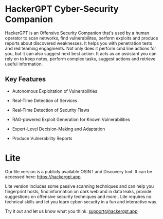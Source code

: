 # HackerGPT Cyber-Security Companion

HackerGPT is an Offensive Security Companion that's used by a human operator to scan networks, find vulnerabilites, perform exploits and produce reports about discovered weaknesses. It helps you with penetration tests and red teaming engagments. Not only does it perform cmd line actions for you, but it can also suggest next best action. It acts as an assistant you can rely on to keep notes, perform complex tasks, suggest actions and retrieve useful information.


## Key Features

- Autonomous Exploitation of Vulnerabilities

- Real-Time Detection of Services

- Real-Time Detection of Security Flaws

- RAG-powered Exploit Generation for Known Vulnerabilities

- Expert-Level Decision-Making and Adaptation

- Produce Vulnerability Reports

# Lite

Our lite version is a publicly available OSINT and Discovery tool. It can be accessed here: https://hackergpt.app

Lite version includes some passive scanning techniques and can help you fingerprint hosts, find information on dark web and in data leaks, provide suggestions on offensive security techniques and more.. Lite requires no technical skills and let you learn cyber-security in a fun and interactive way.

Try it out and let us know what you think: support@hackergpt.app
